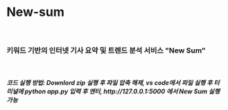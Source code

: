 # New-sum

<br>
<h3>키워드 기반의 인터넷 기사 요약 및 트렌드 분석 서비스 "New Sum"</h3>
<br>
<h5>코드 실행 방법: Downlord zip 실행 후 파일 압축 해제, vs code에서 파일 실행 후 터미널에 python app.py 입력 후 엔터, http://127.0.0.1:5000 에서 New Sum 실행 가능</h5>
